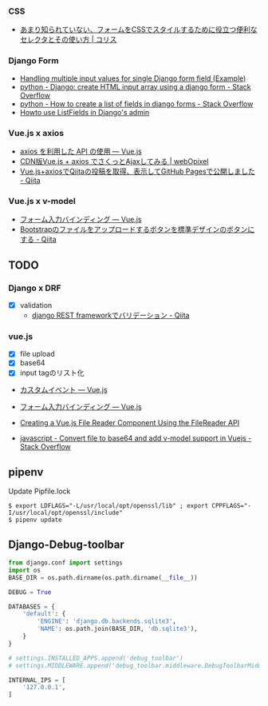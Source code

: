 ### CSS

- [あまり知られていない、フォームをCSSでスタイルするために役立つ便利なセレクタとその使い方 | コリス](https://coliss.com/articles/build-websites/operation/css/advanced-css-form-styling.html "あまり知られていない、フォームをCSSでスタイルするために役立つ便利なセレクタとその使い方 | コリス")

### Django Form

- [Handling multiple input values for single Django form field (Example)](https://coderwall.com/p/kq1d5a/handling-multiple-input-values-for-single-django-form-field "Handling multiple input values for single Django form field (Example)")
- [python - Django: create HTML input array using a django form - Stack Overflow](https://stackoverflow.com/questions/2420094/django-create-html-input-array-using-a-django-form "python - Django: create HTML input array using a django form - Stack Overflow")
- [python - How to create a list of fields in django forms - Stack Overflow](https://stackoverflow.com/questions/17159567/how-to-create-a-list-of-fields-in-django-forms "python - How to create a list of fields in django forms - Stack Overflow")
- [Howto use ListFields in Django's admin](https://gist.github.com/jonashaag/1200165 "Howto use ListFields in Django's admin")


### Vue.js x axios

- [axios を利用した API の使用 — Vue.js](https://jp.vuejs.org/v2/cookbook/using-axios-to-consume-apis.html "axios を利用した API の使用 — Vue.js")
- [CDN版Vue.js + axios でさくっとAjaxしてみる | webOpixel](https://www.webopixel.net/javascript/1471.html "CDN版Vue.js + axios でさくっとAjaxしてみる | webOpixel")
- [Vue.js+axiosでQiitaの投稿を取得、表示してGitHub Pagesで公開しました - Qiita](https://qiita.com/kobu_tomo/items/6f6e86f1226ab0651813 "Vue.js+axiosでQiitaの投稿を取得、表示してGitHub Pagesで公開しました - Qiita")


### Vue.js x v-model

- [フォーム入力バインディング — Vue.js](https://jp.vuejs.org/v2/guide/forms.html#%E3%82%B3%E3%83%B3%E3%83%9D%E3%83%BC%E3%83%8D%E3%83%B3%E3%83%88%E3%81%AE-v-model "フォーム入力バインディング — Vue.js")
- [Bootstrapのファイルをアップロードするボタンを標準デザインのボタンにする - Qiita](https://qiita.com/ynakahira/items/46d44793827920282f75 "Bootstrapのファイルをアップロードするボタンを標準デザインのボタンにする - Qiita")

## TODO

### Django x DRF

- [X] validation
    - [django REST frameworkでバリデーション - Qiita](https://qiita.com/ryoo17/items/326f8adda8423abf1ce4 "django REST frameworkでバリデーション - Qiita")

### vue.js

- [X] file upload
- [X] base64
- [X] input tagのリスト化

- [カスタムイベント — Vue.js](https://jp.vuejs.org/v2/guide/components-custom-events.html#v-model-%E3%82%92%E4%BD%BF%E3%81%A3%E3%81%9F%E3%82%B3%E3%83%B3%E3%83%9D%E3%83%BC%E3%83%8D%E3%83%B3%E3%83%88%E3%81%AE%E3%82%AB%E3%82%B9%E3%82%BF%E3%83%9E%E3%82%A4%E3%82%BA "カスタムイベント — Vue.js")
- [フォーム入力バインディング — Vue.js](https://jp.vuejs.org/v2/guide/forms.html#%E3%82%B3%E3%83%B3%E3%83%9D%E3%83%BC%E3%83%8D%E3%83%B3%E3%83%88%E3%81%AE-v-model "フォーム入力バインディング — Vue.js")

- [Creating a Vue.js File Reader Component Using the FileReader API](https://alligator.io/vuejs/file-reader-component/ "Creating a Vue.js File Reader Component Using the FileReader API")
- [javascript - Convert file to base64 and add v-model support in Vuejs - Stack Overflow](https://stackoverflow.com/questions/53944112/convert-file-to-base64-and-add-v-model-support-in-vuejs "javascript - Convert file to base64 and add v-model support in Vuejs - Stack Overflow")


## pipenv

Update Pipfile.lock
```
$ export LDFLAGS="-L/usr/local/opt/openssl/lib" ; export CPPFLAGS="-I/usr/local/opt/openssl/include"
$ pipenv update
```


## Django-Debug-toolbar

```python
from django.conf import settings
import os
BASE_DIR = os.path.dirname(os.path.dirname(__file__))

DEBUG = True

DATABASES = {
    'default': {
        'ENGINE': 'django.db.backends.sqlite3',
        'NAME': os.path.join(BASE_DIR, 'db.sqlite3'),
    }
}

# settings.INSTALLED_APPS.append('debug_toolbar')
# settings.MIDDLEWARE.append('debug_toolbar.middleware.DebugToolbarMiddleware')

INTERNAL_IPS = [
    '127.0.0.1',
]
```

